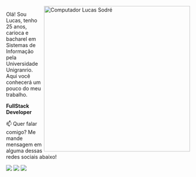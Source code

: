 
<img src="https://raw.githubusercontent.com/MicaelliMedeiros/micaellimedeiros/master/image/computer-illustration.png" min-width="400px" max-width="400px" width="400px" align="right" alt="Computador Lucas Sodré">

<p align="left">
  Olá! Sou Lucas, tenho 25 anos, carioca e bacharel em Sistemas de Informação pela Universidade Unigranrio. Aqui você conhecerá um pouco do meu trabalho.
</p>

<p align="left">
  <strong>FullStack Developer</strong>
</p>

<p align="left">
📫  Quer falar comigo? Me mande mensagem em alguma dessas redes sociais abaixo!
</p>

<p align="left">
<a href="mailto:lucassdr@outlook.com.br" alt="Gmail">
<img src="https://img.shields.io/badge/-lucassdr@outlook.com.br-0078D4?style=flat-square&labelColor=0078D4&logo=gmail&logoColor=white&link=lucassdr@outlook.com.br"/></a>
  
<a href="https://www.linkedin.com/in/lucassdr" alt="Linkedin">
<img src="https://img.shields.io/badge/-Lucas%20Sodre-blue?style=flat-square&logo=Linkedin&logoColor=white&link=https://www.linkedin.com/in/lucassdr" /></a>
  
<a href="https://instagram.com/lucassdr" alt="Instagram">
<img src="https://img.shields.io/badge/-@lucassdr-e4405f?style=flat-square&labelColor=e4405f&logo=instagram&logoColor=white&link=https://instagram.com/lucassdr" /></a>
 </p>
 
 
